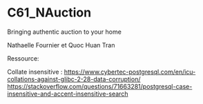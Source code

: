 # C61_NAuction
Bringing authentic auction to your home

Nathaelle Fournier et Quoc Huan Tran

Ressource:

Collate insensitive :
https://www.cybertec-postgresql.com/en/icu-collations-against-glibc-2-28-data-corruption/
https://stackoverflow.com/questions/71663281/postgresql-case-insensitive-and-accent-insensitive-search
